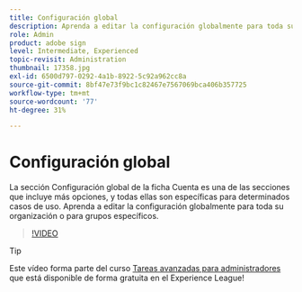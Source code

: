 ```yaml
---
title: Configuración global
description: Aprenda a editar la configuración globalmente para toda su organización o para grupos específicos
role: Admin
product: adobe sign
level: Intermediate, Experienced
topic-revisit: Administration
thumbnail: 17358.jpg
exl-id: 6500d797-0292-4a1b-8922-5c92a962cc8a
source-git-commit: 8bf47e73f9bc1c82467e7567069bca406b357725
workflow-type: tm+mt
source-wordcount: '77'
ht-degree: 31%

---
```


# Configuración global

La sección Configuración global de la ficha Cuenta es una de las secciones que incluye más opciones, y todas ellas son específicas para determinados casos de uso. Aprenda a editar la configuración globalmente para toda su organización o para grupos específicos.

>[!VIDEO](https://video.tv.adobe.com/v/3412507?hidetitle=true)

>[!TIP]
>
>Este vídeo forma parte del curso [Tareas avanzadas para administradores](https://experienceleague.adobe.com/?recommended=Sign-A-1-2020.1) que está disponible de forma gratuita en el Experience League!
